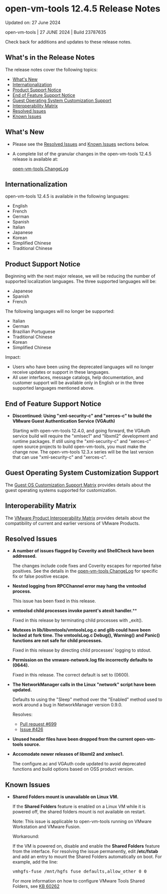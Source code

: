 #                      open-vm-tools 12.4.5 Release Notes

Updated on: 27 June 2024

open-vm-tools | 27 JUNE 2024 | Build 23787635

Check back for additions and updates to these release notes.

## What's in the Release Notes

The release notes cover the following topics:

* [What's New](#whatsnew) 
* [Internationalization](#i18n) 
* [Product Support Notice](#suppnote)
* [End of Feature Support Notice](#endsupport)
* [Guest Operating System Customization Support](#guestop) 
* [Interoperability Matrix](#interop) 
* [Resolved Issues](#resolvedissues) 
* [Known Issues](#knownissues)

## <a id="whatsnew" name="whatsnew"></a>What's New


*   Please see the [Resolved Issues](#resolvedissues) and [Known Issues](#knownissues) sections below.

*   A complete list of the granular changes in the open-vm-tools 12.4.5 release is available at:

    [open-vm-tools ChangeLog](https://github.com/vmware/open-vm-tools/blob/stable-12.4.5/open-vm-tools/ChangeLog)

## <a id="i18n" name="i18n"></a>Internationalization

open-vm-tools 12.4.5 is available in the following languages:

* English
* French
* German
* Spanish
* Italian
* Japanese
* Korean
* Simplified Chinese
* Traditional Chinese

## <a id="suppnote" name="suppnote"></a>Product Support Notice

Beginning with the next major release, we will be reducing the number of supported localization languages.  The three supported languages will be:
  * Japanese
  * Spanish
  * French

The following languages will no longer be supported:
  * Italian
  * German
  * Brazilian Portuguese
  * Traditional Chinese
  * Korean
  * Simplified Chinese

Impact:
  * Users who have been using the deprecated languages will no longer receive updates or support in these languages.
  * All user interfaces, message catalogs, help documentation, and customer support will be available only in English or in the three supported languages mentioned above.

## <a id="endsupport" name="endsupport"></a>End of Feature Support Notice

*   **Discontinued: Using "xml-security-c" and "xerces-c" to build the VMware Guest Authentication Service (VGAuth)**

    Starting with open-vm-tools 12.4.0, and going forward, the VGAuth service build will require the "xmlsec1" and "libxml2" development and runtime packages.  If still using the "xml-security-c" and "xerces-c" open source projects to build open-vm-tools, you must make the change now.  The open-vm-tools 12.3.x series will be the last version that can use "xml-security-c" and "xerces-c".

## <a id="guestop" name="guestop"></a>Guest Operating System Customization Support

The [Guest OS Customization Support Matrix](http://partnerweb.vmware.com/programs/guestOS/guest-os-customization-matrix.pdf) provides details about the guest operating systems supported for customization.

## <a id="interop" name="interop"></a>Interoperability Matrix

The [VMware Product Interoperability Matrix](http://partnerweb.vmware.com/comp_guide2/sim/interop_matrix.php) provides details about the compatibility of current and earlier versions of VMware Products. 

## <a id="resolvedissues" name ="resolvedissues"></a> Resolved Issues

*   **A number of issues flagged by Coverity and ShellCheck have been addressed.**

    The changes include code fixes and Coverity escapes for reported false positives.
    See the details in the [open-vm-tools ChangeLog](https://github.com/vmware/open-vm-tools/blob/stable-12.4.5/open-vm-tools/ChangeLog)  for specific fix or false positive escape.

*   **Nested logging from RPCChannel error may hang the vmtoolsd process.**

    This issue has been fixed in this release.

*   **vmtoolsd child processes invoke parent's atexit handler.****

    Fixed in this release by terminating child processes with _exit().

*   **Mutexes in lib/libvmtools/vmtoolsLog.c and glib could have been locked at fork time.  The vmtoolsLog.c Debug(), Warning() and Panic() functions are not safe for child processes.**

    Fixed in this release by directing child processes' logging to stdout.

*   **Permission on the vmware-network.log file incorrectly defaults to (0644).**

    Fixed in this release.  The correct default is set to (0600).

*   **The NetworkManager calls in the Linux "network" script have been updated.**

    Defaults to using the "Sleep" method over the "Enabled" method used to
    work around a bug in NetworkManager version 0.9.0.

    Resolves:
     * [Pull request #699](https://github.com/vmware/open-vm-tools/pull/699)
     * [Issue #426](https://github.com/vmware/open-vm-tools/issues/426)

*   **Unused header files have been dropped from the current open-vm-tools source.**

*   **Accomodate newer releases of libxml2 and xmlsec1.**

    The configure.ac and VGAuth code updated to avoid deprecated functions and build options based on OSS product version.

## <a id="knownissues" name="knownissues"></a>Known Issues


*   **Shared Folders mount is unavailable on Linux VM.**

    If the **Shared Folders** feature is enabled on a Linux VM while it is powered off, the shared folders mount is not available on restart.

    Note: This issue is applicable to open-vm-tools running on VMware Workstation and VMware Fusion.

    Workaround:

    If the VM is powered on, disable and enable the **Shared Folders** feature from the interface. For resolving the issue permanently, edit **/etc/fstab** and add an entry to mount the Shared Folders automatically on boot.  For example, add the line:

    <tt>vmhgfs-fuse   /mnt/hgfs    fuse    defaults,allow_other    0    0</tt>

    For more information on how to configure VMware Tools Shared Folders, see [KB 60262](https://kb.vmware.com/s/article/60262)
